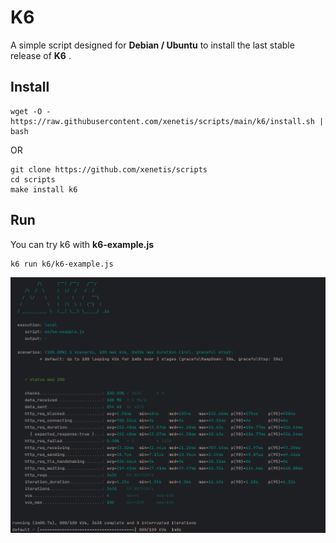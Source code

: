 # K6

A simple script designed for **Debian / Ubuntu** to install the last stable release of **K6** .

## Install 

````shell
wget -O - https://raw.githubusercontent.com/xenetis/scripts/main/k6/install.sh | bash
````
OR 
````shell
git clone https://github.com/xenetis/scripts
cd scripts
make install k6
````

## Run
You can try k6 with **k6-example.js** 
````shell
k6 run k6/k6-example.js
````

<p align="center">
  <img src="https://raw.githubusercontent.com/xenetis/scripts/main/k6/screenshot.png" alt="OpenSnitch"/>
</p>